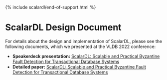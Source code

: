{% include scalardl/end-of-support.html %}

# ScalarDL Design Document

For details about the design and implementation of ScalarDL, please see the following documents, which we presented at the VLDB 2022 conference:

- **Speakerdeck presentation:** [ScalarDL: Scalable and Practical Byzantine Fault Detection for Transactional Database Systems](https://speakerdeck.com/scalar/scalar-dl-scalable-and-practical-byzantine-fault-detection-for-transactional-database-systems-vldb22)
- **Detailed paper:** [ScalarDL: Scalable and Practical Byzantine Fault Detection for Transactional Database Systems](https://www.vldb.org/pvldb/vol15/p1324-yamada.pdf)

